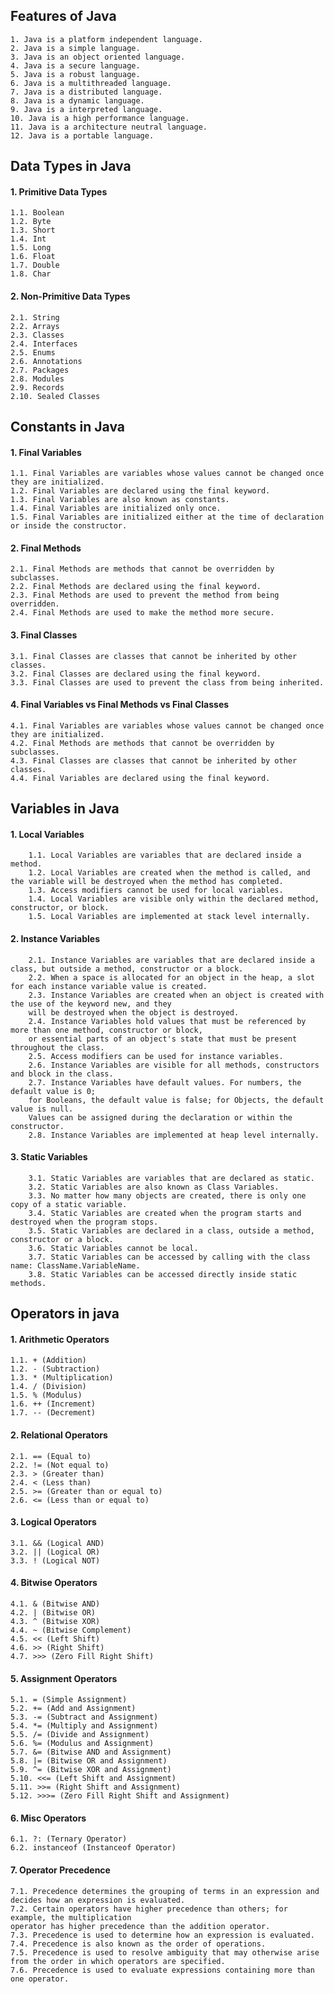 
##  Features of Java

    1. Java is a platform independent language.
    2. Java is a simple language.
    3. Java is an object oriented language.
    4. Java is a secure language.
    5. Java is a robust language.
    6. Java is a multithreaded language.
    7. Java is a distributed language.
    8. Java is a dynamic language.
    9. Java is a interpreted language.
    10. Java is a high performance language.
    11. Java is a architecture neutral language.
    12. Java is a portable language.

## Data Types in Java

 #### 1. Primitive Data Types
    1.1. Boolean
    1.2. Byte
    1.3. Short
    1.4. Int
    1.5. Long
    1.6. Float
    1.7. Double
    1.8. Char

 #### 2. Non-Primitive Data Types
    2.1. String
    2.2. Arrays
    2.3. Classes
    2.4. Interfaces
    2.5. Enums
    2.6. Annotations
    2.7. Packages
    2.8. Modules
    2.9. Records
    2.10. Sealed Classes


## Constants in Java


   #### 1. Final Variables
    1.1. Final Variables are variables whose values cannot be changed once they are initialized.
    1.2. Final Variables are declared using the final keyword.
    1.3. Final Variables are also known as constants.
    1.4. Final Variables are initialized only once.
    1.5. Final Variables are initialized either at the time of declaration or inside the constructor.

   #### 2. Final Methods
    2.1. Final Methods are methods that cannot be overridden by subclasses.
    2.2. Final Methods are declared using the final keyword.
    2.3. Final Methods are used to prevent the method from being overridden.
    2.4. Final Methods are used to make the method more secure.

   #### 3. Final Classes
    3.1. Final Classes are classes that cannot be inherited by other classes.
    3.2. Final Classes are declared using the final keyword.
    3.3. Final Classes are used to prevent the class from being inherited.

   #### 4. Final Variables vs Final Methods vs Final Classes
    4.1. Final Variables are variables whose values cannot be changed once they are initialized.
    4.2. Final Methods are methods that cannot be overridden by subclasses.
    4.3. Final Classes are classes that cannot be inherited by other classes.
    4.4. Final Variables are declared using the final keyword.


## Variables in Java

   #### 1. Local Variables
        1.1. Local Variables are variables that are declared inside a method.
        1.2. Local Variables are created when the method is called, and the variable will be destroyed when the method has completed.
        1.3. Access modifiers cannot be used for local variables.
        1.4. Local Variables are visible only within the declared method, constructor, or block.
        1.5. Local Variables are implemented at stack level internally.

   #### 2. Instance Variables
        2.1. Instance Variables are variables that are declared inside a class, but outside a method, constructor or a block.
        2.2. When a space is allocated for an object in the heap, a slot for each instance variable value is created.
        2.3. Instance Variables are created when an object is created with the use of the keyword new, and they
        will be destroyed when the object is destroyed.
        2.4. Instance Variables hold values that must be referenced by more than one method, constructor or block, 
        or essential parts of an object's state that must be present throughout the class.
        2.5. Access modifiers can be used for instance variables.
        2.6. Instance Variables are visible for all methods, constructors and block in the class.
        2.7. Instance Variables have default values. For numbers, the default value is 0; 
        for Booleans, the default value is false; for Objects, the default value is null. 
        Values can be assigned during the declaration or within the constructor.
        2.8. Instance Variables are implemented at heap level internally.

   #### 3. Static Variables
        3.1. Static Variables are variables that are declared as static.
        3.2. Static Variables are also known as Class Variables.
        3.3. No matter how many objects are created, there is only one copy of a static variable.
        3.4. Static Variables are created when the program starts and destroyed when the program stops.
        3.5. Static Variables are declared in a class, outside a method, constructor or a block.
        3.6. Static Variables cannot be local.
        3.7. Static Variables can be accessed by calling with the class name: ClassName.VariableName.
        3.8. Static Variables can be accessed directly inside static methods.


## Operators in java

  #### 1. Arithmetic Operators
    1.1. + (Addition)
    1.2. - (Subtraction)
    1.3. * (Multiplication)
    1.4. / (Division)
    1.5. % (Modulus)
    1.6. ++ (Increment)
    1.7. -- (Decrement)

   #### 2. Relational Operators
    2.1. == (Equal to)
    2.2. != (Not equal to)
    2.3. > (Greater than)
    2.4. < (Less than)
    2.5. >= (Greater than or equal to)
    2.6. <= (Less than or equal to)

   #### 3. Logical Operators
    3.1. && (Logical AND)
    3.2. || (Logical OR)
    3.3. ! (Logical NOT)

   #### 4. Bitwise Operators
    4.1. & (Bitwise AND)
    4.2. | (Bitwise OR)
    4.3. ^ (Bitwise XOR)
    4.4. ~ (Bitwise Complement)
    4.5. << (Left Shift)
    4.6. >> (Right Shift)
    4.7. >>> (Zero Fill Right Shift)

   #### 5. Assignment Operators
    5.1. = (Simple Assignment)
    5.2. += (Add and Assignment)
    5.3. -= (Subtract and Assignment)
    5.4. *= (Multiply and Assignment)
    5.5. /= (Divide and Assignment)
    5.6. %= (Modulus and Assignment)
    5.7. &= (Bitwise AND and Assignment)
    5.8. |= (Bitwise OR and Assignment)
    5.9. ^= (Bitwise XOR and Assignment)
    5.10. <<= (Left Shift and Assignment)
    5.11. >>= (Right Shift and Assignment)
    5.12. >>>= (Zero Fill Right Shift and Assignment)

   #### 6. Misc Operators
    6.1. ?: (Ternary Operator)
    6.2. instanceof (Instanceof Operator)

   #### 7. Operator Precedence
    7.1. Precedence determines the grouping of terms in an expression and decides how an expression is evaluated.
    7.2. Certain operators have higher precedence than others; for example, the multiplication 
    operator has higher precedence than the addition operator.
    7.3. Precedence is used to determine how an expression is evaluated.
    7.4. Precedence is also known as the order of operations.
    7.5. Precedence is used to resolve ambiguity that may otherwise arise from the order in which operators are specified.
    7.6. Precedence is used to evaluate expressions containing more than one operator.

